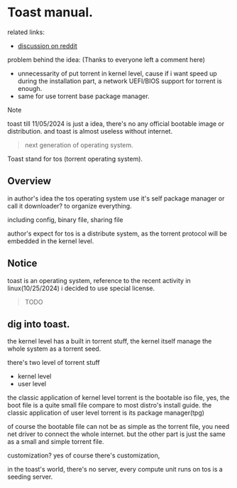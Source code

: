 # Toast manual.

related links:
- [discussion on reddit](https://www.reddit.com/r/osdev/comments/1giiep1/discussion_of_a_bumping_idea_from_my_head_about/)

problem behind the idea: (Thanks to everyone left a comment here)
- unnecessarity of put torrent in kernel level, cause if i want speed up during the installation part, a network UEFI/BIOS support for torrent is enough.
- same for use torrent base package manager.


> [!NOTE]  
> toast till 11/05/2024 is just a idea, there's no any official bootable image or distribution.
> and toast is almost useless without internet.

> next generation of operating system.

Toast stand for tos (torrent operating system).

## Overview

in author's idea the tos operating system use it's self package manager or call it downloader? to organize everything.

including config, binary file, sharing file 

author's expect for tos is a distribute system, as the torrent protocol will be embedded in the kernel level.

## Notice

toast is an operating system, reference to the recent activity in linux(10/25/2024) i decided to use special license.

> TODO

## dig into toast.

the kernel level has a built in torrent stuff, the kernel itself manage the whole system as a torrent seed.

there's two level of torrent stuff
- kernel level
- user level

the classic application of kernel level torrent is the bootable iso file, yes, the boot file is a quite small file compare to most distro's install guide. 
the classic application of user level torrent is its package manager(tpg)

of course the bootable file can not be as simple as the torrent file, you need net driver to connect the whole internet. but the other part is just the same as a small and simple torrent file.

customization? yes of course there's customization, 

in the toast's world, there's no server, every compute unit runs on tos is a seeding server.

